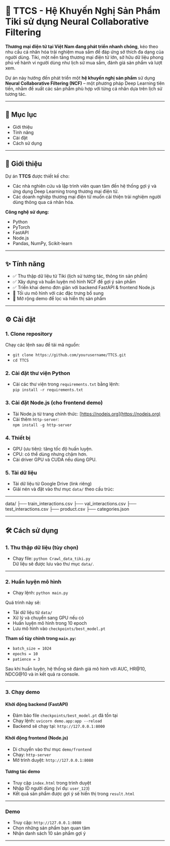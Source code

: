 # 🧠 TTCS - Hệ Khuyến Nghị Sản Phẩm Tiki sử dụng Neural Collaborative Filtering

**Thương mại điện tử tại Việt Nam đang phát triển nhanh chóng**, kéo theo nhu cầu cá nhân hóa trải nghiệm mua sắm để đáp ứng sở thích đa dạng của người dùng. Tiki, một nền tảng thương mại điện tử lớn, sở hữu dữ liệu phong phú về hành vi người dùng như lịch sử mua sắm, đánh giá sản phẩm và lượt xem.

Dự án này hướng đến phát triển một **hệ khuyến nghị sản phẩm** sử dụng **Neural Collaborative Filtering (NCF)** – một phương pháp Deep Learning tiên tiến, nhằm đề xuất các sản phẩm phù hợp với từng cá nhân dựa trên lịch sử tương tác.

---

## 📂 Mục lục

- Giới thiệu
- Tính năng
- Cài đặt
- Cách sử dụng

---

## 📝 Giới thiệu

Dự án **TTCS** được thiết kế cho:

- Các nhà nghiên cứu và lập trình viên quan tâm đến hệ thống gợi ý và ứng dụng Deep Learning trong thương mại điện tử.
- Các doanh nghiệp thương mại điện tử muốn cải thiện trải nghiệm người dùng thông qua cá nhân hóa.

**Công nghệ sử dụng:**

- Python
- PyTorch
- FastAPI
- Node.js
- Pandas, NumPy, Scikit-learn

---

## ✨ Tính năng

- ✅ Thu thập dữ liệu từ Tiki (lịch sử tương tác, thông tin sản phẩm)
- ✅ Xây dựng và huấn luyện mô hình NCF để gợi ý sản phẩm
- ✅ Triển khai demo đơn giản với backend FastAPI & frontend Node.js
- 🚧 Tối ưu mô hình với các đặc trưng bổ sung
- 🚧 Mở rộng demo để lọc và hiển thị sản phẩm

---

## ⚙️ Cài đặt

### 1. Clone repository

Chạy các lệnh sau để tải mã nguồn:

- `git clone https://github.com/yourusername/TTCS.git`
- `cd TTCS`

### 2. Cài đặt thư viện Python

- Cài các thư viện trong `requirements.txt` bằng lệnh:  
  `pip install -r requirements.txt`

### 3. Cài đặt Node.js (cho frontend demo)

- Tải Node.js từ trang chính thức: [https://nodejs.org](https://nodejs.org)
- Cài thêm `http-server`:  
  `npm install -g http-server`

### 4. Thiết bị

- GPU (ưu tiên): tăng tốc độ huấn luyện.
- CPU: có thể dùng nhưng chậm hơn.
- Cài driver GPU và CUDA nếu dùng GPU.

### 5. Tải dữ liệu

- Tải dữ liệu từ Google Drive (link riêng)
- Giải nén và đặt vào thư mục `data/` theo cấu trúc:

---
data/
├── train_interactions.csv
├── val_interactions.csv
├── test_interactions.csv
├── product.csv
├── categories.json

---

## 🛠️ Cách sử dụng

### 1. Thu thập dữ liệu (tùy chọn)

- Chạy file: `python Crawl_data_tiki.py`  
  Dữ liệu sẽ được lưu vào thư mục `data/`.

---

### 2. Huấn luyện mô hình

- Chạy lệnh: `python main.py`

Quá trình này sẽ:

- Tải dữ liệu từ `data/`
- Xử lý và chuyển sang GPU nếu có
- Huấn luyện mô hình trong 10 epoch
- Lưu mô hình vào `checkpoints/best_model.pt`

**Tham số tùy chỉnh trong `main.py`:**

- `batch_size = 1024`
- `epochs = 10`
- `patience = 3`

Sau khi huấn luyện, hệ thống sẽ đánh giá mô hình với AUC, HR@10, NDCG@10 và in kết quả ra console.

---

### 3. Chạy demo

#### Khởi động backend (FastAPI)

- Đảm bảo file `checkpoints/best_model.pt` đã tồn tại
- Chạy lệnh: `uvicorn demo.app:app --reload`
- Backend sẽ chạy tại: `http://127.0.0.1:8000`

#### Khởi động frontend (Node.js)

- Di chuyển vào thư mục `demo/frontend`
- Chạy: `http-server`
- Mở trình duyệt: `http://127.0.0.1:8080`

#### Tương tác demo

- Truy cập `index.html` trong trình duyệt
- Nhập ID người dùng (ví dụ: `user_123`)
- Kết quả sản phẩm được gợi ý sẽ hiển thị trong `result.html`

---

### Demo

- Truy cập: `http://127.0.0.1:8080`
- Chọn những sản phẩm bạn quan tâm
- Nhận danh sách 10 sản phẩm gợi ý

---
